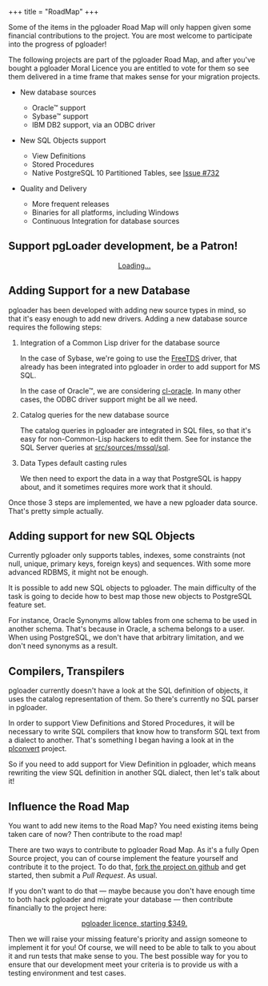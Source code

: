 +++
title = "RoadMap"
+++

Some of the items in the pgloader Road Map will only happen given some
financial contributions to the project. You are most welcome to participate
into the progress of pgloader!

The following projects are part of the pgloader Road Map, and after you've
bought a pgloader Moral Licence you are entitled to vote for them so see
them delivered in a time frame that makes sense for your migration projects.

  - New database sources

    - Oracle™ support
    - Sybase™ support
    - IBM DB2 support, via an ODBC driver
    
  - New SQL Objects support
  
    - View Definitions
    - Stored Procedures
    - Native PostgreSQL 10 Partitioned Tables, see [Issue #732](https://github.com/dimitri/pgloader/issues/732)

  - Quality and Delivery
  
    - More frequent releases
    - Binaries for all platforms, including Windows
    - Continuous Integration for database sources

## Support pgLoader development, be a Patron!

<center>
    <script src="https://gumroad.com/js/gumroad-embed.js"></script>
    <div class="gumroad-product-embed" data-gumroad-product-id="CjXn">
        <a href="https://gumroad.com/l/CjXn">Loading...</a>
    </div>
</center>

## Adding Support for a new Database 

pgloader has been developed with adding new source types in mind, so that
it's easy enough to add new drivers. Adding a new database source requires
the following steps:

  1. Integration of a Common Lisp driver for the database source
  
     In the case of Sybase, we're going to use the
     [FreeTDS](http://www.freetds.org) driver, that already has been
     integrated into pgloader in order to add support for MS SQL.
     
     In the case of Oracle™, we are considering
     [cl-oracle](https://github.com/archimag/cl-oracle). In many other
     cases, the ODBC driver support might be all we need.
     
  2. Catalog queries for the new database source
  
     The catalog queries in pgloader are integrated in SQL files, so that
     it's easy for non-Common-Lisp hackers to edit them. See for instance
     the SQL Server queries at
     [src/sources/mssql/sql](https://github.com/dimitri/pgloader/tree/master/src/sources/mssql/sql).
     
  3. Data Types default casting rules
  
     We then need to export the data in a way that PostgreSQL is happy
     about, and it sometimes requires more work that it should.
     
Once those 3 steps are implemented, we have a new pgloader data source.
That's pretty simple actually.

## Adding support for new SQL Objects

Currently pgloader only supports tables, indexes, some constraints (not
null, unique, primary keys, foreign keys) and sequences. With some more
advanced RDBMS, it might not be enough.

It is possible to add new SQL objects to pgloader. The main difficulty of
the task is going to decide how to best map those new objects to PostgreSQL
feature set.

For instance, Oracle Synonyms allow tables from one schema to be used in
another schema. That's because in Oracle, a schema belongs to a user. When
using PostgreSQL, we don't have that arbitrary limitation, and we don't need
synonyms as a result.

## Compilers, Transpilers

pgloader currently doesn't have a look at the SQL definition of objects, it
uses the catalog representation of them. So there's currently no SQL parser
in pgloader.

In order to support View Definitions and Stored Procedures, it will be
necessary to write SQL compilers that know how to transform SQL text from a
dialect to another. That's something I began having a look at in the
[plconvert](https://github.com/dimitri/plconvert) project.

So if you need to add support for View Definition in pgloader, which means
rewriting the view SQL definition in another SQL dialect, then let's talk
about it!

## Influence the Road Map

You want to add new items to the Road Map? You need existing items being
taken care of now? Then contribute to the road map!

There are two ways to contribute to pgloader Road Map. As it's a fully Open
Source project, you can of course implement the feature yourself and
contribute it to the project. To do that, [fork the project on
github](https://github.com/dimitri/pgloader) and get started, then submit a
*Pull Request*. As usual.

If you don't want to do that — maybe because you don't have enough time to
both hack pgloader and migrate your database — then contribute financially
to the project here:

<center>
    <a class="gumroad-button" href="https://gum.co/pgloader">
        pgloader licence, starting $349.
    </a>
</center>

Then we will raise your missing feature's priority and assign someone to
implement it for you! Of course, we will need to be able to talk to you
about it and run tests that make sense to you. The best possible way for you
to ensure that our development meet your criteria is to provide us with a
testing environment and test cases.
